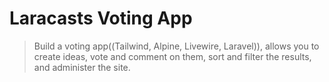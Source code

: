 # Laracasts Voting App

> Build a voting app((Tailwind, Alpine, Livewire, Laravel)), allows you to create ideas, vote and comment on them, sort and filter the results, and  administer the site. 
